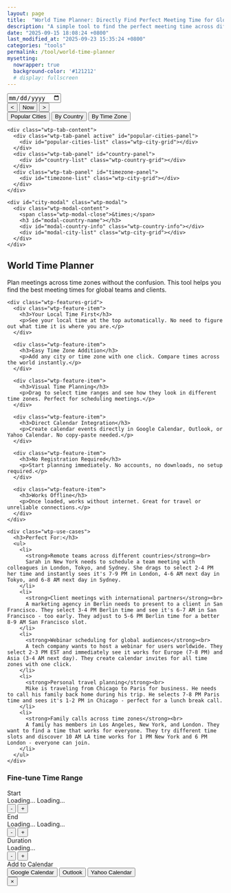 ```yaml
---
layout: page
title:  "World Time Planner: Directly Find Perfect Meeting Time for Global Team"
description: "A simple tool to find the perfect meeting time across different time zones. Select cities or timezones and visualize the time overlap."
date: "2025-09-15 18:08:24 +0800"
last_modified_at: "2025-09-23 15:35:24 +0800"
categories: "tools"
permalink: /tool/world-time-planner
mysetting:
  nowrapper: true
  background-color: '#121212'
  # display: fullscreen
---
```


<link rel="stylesheet" href="/assets/css/world-time-planner.css?v=11">

<div id="world-time-planner-app">

  <div id="wtp-timeline-container" class="wtp-timeline-container">
    <div class="wtp-timeline-header">
      <div class="wtp-date-controls">
        <div id="wtp-date-buttons"></div>
        <input type="date" id="wtp-date-picker">
      </div>
      <div class="wtp-time-nav-controls">
        <button id="wtp-scroll-left-btn" title="Scroll left">&lt;</button>
        <button id="wtp-now-btn" title="Go to current time">Now</button>
        <button id="wtp-scroll-right-btn" title="Scroll right">&gt;</button>
      </div>
    </div>
        <div id="wtp-scroll-container">
          <div id="wtp-rows-wrapper" style="position: relative;">
              <div id="wtp-time-rows"></div>
              <div id="wtp-time-selector" style="display: none;"></div>
          </div>
        </div>
  </div>

  <div class="wtp-selectors-container">
    <div class="wtp-tab-buttons">
      <div class="wtp-tab-btn-container">
        <button class="wtp-tab-btn active" data-tab="popular">Popular Cities</button>
        <button class="wtp-tab-btn" data-tab="country">By Country</button>
        <button class="wtp-tab-btn" data-tab="timezone">By Time Zone</button>
      </div>
    </div>
    
    <div class="wtp-tab-content">
      <div class="wtp-tab-panel active" id="popular-cities-panel">
        <div id="popular-cities-list" class="wtp-city-grid"></div>
      </div>
      <div class="wtp-tab-panel" id="country-panel">
        <div id="country-list" class="wtp-country-grid"></div>
      </div>
      <div class="wtp-tab-panel" id="timezone-panel">
        <div id="timezone-list" class="wtp-city-grid"></div>
      </div>
    </div>
    
    <div id="city-modal" class="wtp-modal">
      <div class="wtp-modal-content">
        <span class="wtp-modal-close">&times;</span>
        <h3 id="modal-country-name"></h3>
        <div id="modal-country-info" class="wtp-country-info"></div>
        <div id="modal-city-list" class="wtp-city-grid"></div>
      </div>
    </div>
  </div>

  <div class="wtp-features-section">
    <h2>World Time Planner</h2>
    <p class="wtp-features-intro">
      Plan meetings across time zones without the confusion. This tool helps you find the best meeting times for global teams and clients.
    </p>
    
    <div class="wtp-features-grid">
      <div class="wtp-feature-item">
        <h3>Your Local Time First</h3>
        <p>See your local time at the top automatically. No need to figure out what time it is where you are.</p>
      </div>
      
      <div class="wtp-feature-item">
        <h3>Easy Time Zone Addition</h3>
        <p>Add any city or time zone with one click. Compare times across the world instantly.</p>
      </div>
      
      <div class="wtp-feature-item">
        <h3>Visual Time Planning</h3>
        <p>Drag to select time ranges and see how they look in different time zones. Perfect for scheduling meetings.</p>
      </div>
      
      <div class="wtp-feature-item">
        <h3>Direct Calendar Integration</h3>
        <p>Create calendar events directly in Google Calendar, Outlook, or Yahoo Calendar. No copy-paste needed.</p>
      </div>
      
      <div class="wtp-feature-item">
        <h3>No Registration Required</h3>
        <p>Start planning immediately. No accounts, no downloads, no setup required.</p>
      </div>
      
      <div class="wtp-feature-item">
        <h3>Works Offline</h3>
        <p>Once loaded, works without internet. Great for travel or unreliable connections.</p>
      </div>
    </div>
    
    <div class="wtp-use-cases">
      <h3>Perfect For:</h3>
      <ul>
        <li>
          <strong>Remote teams across different countries</strong><br>
          Sarah in New York needs to schedule a team meeting with colleagues in London, Tokyo, and Sydney. She drags to select 2-4 PM her time and instantly sees it's 7-9 PM in London, 4-6 AM next day in Tokyo, and 6-8 AM next day in Sydney.
        </li>
        <li>
          <strong>Client meetings with international partners</strong><br>
          A marketing agency in Berlin needs to present to a client in San Francisco. They select 3-4 PM Berlin time and see it's 6-7 AM in San Francisco - too early. They adjust to 5-6 PM Berlin time for a better 8-9 AM San Francisco slot.
        </li>
        <li>
          <strong>Webinar scheduling for global audiences</strong><br>
          A tech company wants to host a webinar for users worldwide. They select 2-3 PM EST and immediately see it works for Europe (7-8 PM) and Asia (3-4 AM next day). They create calendar invites for all time zones with one click.
        </li>
        <li>
          <strong>Personal travel planning</strong><br>
          Mike is traveling from Chicago to Paris for business. He needs to call his family back home during his trip. He selects 7-8 PM Paris time and sees it's 1-2 PM in Chicago - perfect for a lunch break call.
        </li>
        <li>
          <strong>Family calls across time zones</strong><br>
          A family has members in Los Angeles, New York, and London. They want to find a time that works for everyone. They try different time slots and discover 10 AM LA time works for 1 PM New York and 6 PM London - everyone can join.
        </li>
      </ul>
    </div>
  </div>

  <!-- Time Range Selection Dialog -->
  <div id="wtp-range-dialog" class="wtp-range-dialog">
    <div class="wtp-range-dialog-content">
      <div class="wtp-range-dialog-body">
        <div id="wtp-range-info">
          <h3>Fine-tune Time Range</h3>
          <div class="wtp-range-edit-container">
            <div class="wtp-range-edit-item">
              <label>Start</label>
              <div class="wtp-datetime-display">
                <span class="wtp-date-value" id="wtp-start-date-display">Loading...</span>
                <span class="wtp-time-value" id="wtp-start-time-display">Loading...</span>
              </div>
              <div class="wtp-btn-group">
                <button class="wtp-time-btn wtp-time-decrease" data-target="start" data-direction="decrease">-</button>
                <button class="wtp-time-btn wtp-time-increase" data-target="start" data-direction="increase">+</button>
              </div>
            </div>
            <div class="wtp-range-edit-item">
              <label>End</label>
              <div class="wtp-datetime-display">
                <span class="wtp-date-value" id="wtp-end-date-display">Loading...</span>
                <span class="wtp-time-value" id="wtp-end-time-display">Loading...</span>
              </div>
              <div class="wtp-btn-group">
                <button class="wtp-time-btn wtp-time-decrease" data-target="end" data-direction="decrease">-</button>
                <button class="wtp-time-btn wtp-time-increase" data-target="end" data-direction="increase">+</button>
              </div>
            </div>
            <div class="wtp-range-edit-item">
              <label>Duration</label>
              <div class="wtp-datetime-display">
                <span class="wtp-time-value" id="wtp-duration-display">Loading...</span>
              </div>
              <div class="wtp-btn-group">
                <button class="wtp-time-btn wtp-time-decrease" data-target="duration" data-direction="decrease">-</button>
                <button class="wtp-time-btn wtp-time-increase" data-target="duration" data-direction="increase">+</button>
              </div>
            </div>
          </div>
        </div>
        <div class="wtp-meeting-links">
          <label class="wtp-meeting-label">Add to Calendar</label>
          <div class="wtp-meeting-buttons">
            <button class="wtp-meeting-btn" id="wtp-google-meeting-btn">
              Google Calendar
            </button>
            <button class="wtp-meeting-btn" id="wtp-outlook-meeting-btn">
              Outlook
            </button>
            <button class="wtp-meeting-btn" id="wtp-yahoo-meeting-btn">
              Yahoo Calendar
            </button>
          </div>
        </div>
        <div id="wtp-timezone-times"></div>
      </div>
      <button class="wtp-range-dialog-close">&times;</button>
    </div>
  </div>

</div>

<template id="wtp-timeline-row-template">
  <div class="wtp-timeline-row">
    <div class="wtp-timezone-info">
      <button class="wtp-remove-btn">&times;</button>
      <div class="wtp-city"></div>
      <div class="wtp-current-time"></div>
    </div>
    <div class="wtp-timeline-track">
      <div class="wtp-hover-time-label"></div>
    </div>
  </div>
</template>

<!-- Hidden text elements for internationalization -->
<div id="text-templates" style="display: none;">
    <span id="text-invalid-timezone">Invalid</span>
    <span id="text-timezone-label">Timezone</span>
    <span id="text-now">Now</span>
    <span id="text-view-times">View Times</span>
    <span id="text-unknown">Unknown</span>
</div>

<script src="/assets/js/world-time-planner.js?v=11"></script>